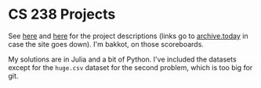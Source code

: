 CS 238 Projects
===============


See [here](https://archive.today/tXcoe) and [here](https://archive.today/GLRAU) for the project descriptions (links go to [archive.today](archive.today) in case the site goes down). I'm bakkot, on those scoreboards.

My solutions are in Julia and a bit of Python. I've included the datasets except for the `huge.csv` dataset for the second problem, which is too big for git. 